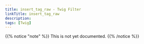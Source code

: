```yaml
---
title: insert_tag_raw - Twig Filter
linkTitle: insert_tag_raw
description:
tags: [Twig]
---
```


{{% notice "note" %}}
This is not yet documented.
{{% /notice %}}